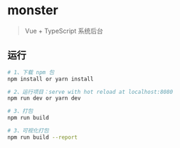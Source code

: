 # monster

>  Vue + TypeScript 系统后台

## 运行

``` bash
# 1、下载 npm 包
npm install or yarn install

# 2、运行项目：serve with hot reload at localhost:8080
npm run dev or yarn dev

# 3、打包
npm run build

# 3、可视化打包
npm run build --report
```
